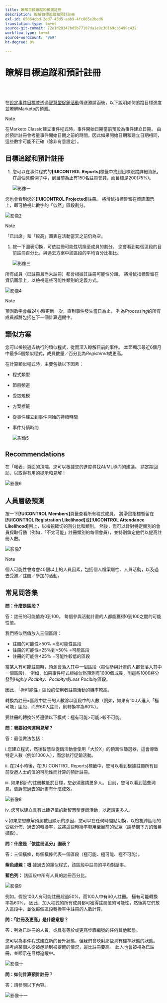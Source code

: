 ```yaml
---
title: 瞭解目標跟蹤和預測註冊
description: 瞭解目標追蹤和預計註冊
exl-id: 65064cbd-2ed7-45d5-aab9-4fc865e2bed6
translation-type: tm+mt
source-git-commit: 72e1d29347bd5b77107da1e9c30169cb6490c432
workflow-type: tm+mt
source-wordcount: '969'
ht-degree: 0%

---
```


# 瞭解目標追蹤和預計註冊

<br> 

在[設定事件目標](/help/sky/setting-event-goals.md)並透過[智慧型促銷活動](/help/sky/create-a-smart-campaign.md)傳送邀請函後，以下說明如何追蹤目標進度並瞭解Marketo的預測。

>[!NOTE]
>
>在Marketo Classic建立事件程式時，事件開始日期當前預設為事件建立日期。 由於預計註冊會考量事件開始日期之前的時間，因此如果開始日期和建立日期相同，這些數字可能不正確（除非有意設定）。

## 目標追蹤和預計註冊

1. 您可以在事件程式的&#x200B;**[!UICONTROL Reports]**&#x200B;標籤中找到目標跟蹤詳細資訊。 在這個具體例子中，到目前為止有150名註冊會員，而目標是200(75%)。

   ![影像一](/help/sky/assets/predictive-audiences/understanding-goal-tracking-and-projected-registrations/understanding-goal-tracking-and-projected-registrations-1.png)

您也會看到您的&#x200B;**[!UICONTROL Projected]**&#x200B;註冊。 將滑鼠指標暫留在資訊圖示上，即可檢視此數字的「似然」區段劃分。

![影像2](/help/sky/assets/predictive-audiences/understanding-goal-tracking-and-projected-registrations/understanding-goal-tracking-and-projected-registrations-2.png)

>[!NOTE]
>
>「已出席」和「較高」圖表在活動當天之前仍為空。

1. 按一下圖表切換，可依註冊可能性切換至成員的劃分。 您會看到每個區段的目前註冊百分比，與過去方案中該區段的平均百分比相比。

   ![影像三](/help/sky/assets/predictive-audiences/understanding-goal-tracking-and-projected-registrations/understanding-goal-tracking-and-projected-registrations-3.png)

所有成員（已註冊且尚未註冊）都會根據其註冊可能性分類。 將滑鼠指標暫留在資訊圖示上，以檢視這些可能性類別的定義方式。

![影像4](/help/sky/assets/predictive-audiences/understanding-goal-tracking-and-projected-registrations/understanding-goal-tracking-and-projected-registrations-4.png)

>[!NOTE]
>
>預測數字會每24小時更新一次，直到事件發生當日為止。 列為&#x200B;_Processing_&#x200B;的所有成員都將包括在下一個計算週期中。

## 類似方案

您可以檢視過去執行的類似程式，從而深入瞭解目前的事件。 本節顯示最近6個月中最多5個類似程式，成員數量／百分比為&#x200B;_Registered_&#x200B;或更高。

在計算類似程式時，主要包括以下因素：

* 程式類型
* 節目頻道
* 受眾規模
* 方案標籤
* 從事件建立到事件開始的持續時間
* 事件持續時間

   ![影像5](/help/sky/assets/predictive-audiences/understanding-goal-tracking-and-projected-registrations/understanding-goal-tracking-and-projected-registrations-5.png)

## Recommendations

在「報表」頁面的頂端，您可以根據您的進度尋找AI/ML導向的建議。 請定期回訪，以取得有用的提示和見解！

![影像6](/help/sky/assets/predictive-audiences/understanding-goal-tracking-and-projected-registrations/understanding-goal-tracking-and-projected-registrations-6.png)

## 人員層級預測

按一下&#x200B;**[!UICONTROL Members]**&#x200B;頁籤查看所有程式成員。 將滑鼠指標暫留在&#x200B;**[!UICONTROL Registration Likelihood]**&#x200B;或&#x200B;**[!UICONTROL Attendance Likelihood]**&#x200B;列上，以檢視確切的百分比和類別。 然後，您可以針對特定類別的會員採取行動（例如，「不太可能」註冊類別的每個會員），並特別鎖定他們以提高註冊人數。

![影像7](/help/sky/assets/predictive-audiences/understanding-goal-tracking-and-projected-registrations/understanding-goal-tracking-and-projected-registrations-7.png)

>[!NOTE]
>
>個人可能性會考慮40個以上的人員因素，包括個人檔案屬性、人員活動，以及過去受邀／註冊／參加的活動。

## 常見問答集

**問：什麼是區段？**

答：註冊的可能值為0到100。 每個參與活動計畫的人都能獲得0到100之間的可能性值。

我們將似然值放入三個區段：

* 註冊的可能性>50% =高可能性區段
* 註冊的可能性>25%到&lt;50% =可能區段
* 註冊的可能性&lt;25% =可能性較低的區段

當某人有可能註冊時，預測會落入其中一個區段（每個參與計畫的人都會落入其中一個區段）。 例如，如果事件程式根據似然預測有1000個成員，則這些1000將分發到&#x200B;_Highly Pocibity_、_Pocibity_&#x200B;或&#x200B;_Less Pocibity_&#x200B;區段。

因此，「極可能性」區段的使用者註冊活動的機率較高。

轉換為註冊=區段中註冊的人數除以區段中的人數（例如，如果有100人進入「極可能」區段，而有60人註冊，則轉換率為60%）。

要註冊的轉換%將遵循以下模式：極有可能>可能>較不可能。

**問：我要如何運用見解？**

答：最佳做法包括：

i.您建立程式，然後智慧型促銷活動會使用「大於X」的預測性篩選器，這會導致特定人數（例如1000人），而您執行促銷活動。

ii. 在24小時後，在[!UICONTROL Reports]標籤中，您可以看到根據註冊所有目前受邀人士的值的可能性而計算的預計註冊。

iii. 如果預計的註冊數低於目標，您必須邀請更多人。 目前，您可以看到這些洞見，告訴您過去的計畫有什麼成效。

![影像8](/help/sky/assets/predictive-audiences/understanding-goal-tracking-and-projected-registrations/understanding-goal-tracking-and-projected-registrations-8.png)

iv. 您可以建立具有此臨界值的新智慧型促銷活動，以邀請更多人。

v.如果您想瞭解預測數目顯示的原因，您可以在任何時間點切換，以檢視跨區段的受眾分佈、過去的轉換率，並將這些轉換率套用至目前的受眾（請參閱下方的螢幕擷取）。

**問：什麼是「依註冊區分」圖表？**

答：三個橫條，每個橫條代表一個區段（極可能、極可能、極不可能）。

**紫色虛線：根** 據過去的類似程式，該區段中註冊的平均對話率。

**藍色列：** 該區段中所有人員的註冊百分比。

![影像9](/help/sky/assets/predictive-audiences/understanding-goal-tracking-and-projected-registrations/understanding-goal-tracking-and-projected-registrations-9.png)

例如，假設100人有可能註冊超過50%，而100人中有60人註冊。 極有可能轉換率為60%。 因此，加入程式的所有成員都可獲得註冊值的可能性，然後將它們放入區段中，並依每個區段轉換率中註冊的人數計算。

**問：「註冊及更高」是什麼意思？**

答：列為已註冊的人員，或具有等於或更高步驟編號的任何其他狀態。

您可以為事件程式建立新的晉升狀態，但我們會映射那些具有標準狀態的狀態。 請考慮某個人從被邀請到被提醒的情況，這比註冊要高。 此人也會被視為已註冊，並顯示在目標追蹤中。

![影像十](/help/sky/assets/predictive-audiences/understanding-goal-tracking-and-projected-registrations/understanding-goal-tracking-and-projected-registrations-10.png)

**問：如何計算預計註冊？**

答：請參閱以下內容。

![影像十一](/help/sky/assets/predictive-audiences/understanding-goal-tracking-and-projected-registrations/understanding-goal-tracking-and-projected-registrations-11.png)
